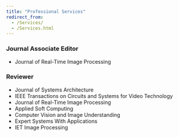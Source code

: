 ```yaml
---
title: "Professional Services"
redirect_from: 
  - /Services/
  - /Services.html
---
```


### Journal Associate Editor
* Journal of Real-Time Image Processing

### Reviewer
* Journal of Systems Architecture
* IEEE Transactions on Circuits and Systems for Video Technology
* Journal of Real-Time Image Processing
* Applied Soft Computing
* Computer Vision and Image Understanding 
* Expert Systems With Applications
* IET Image Processing